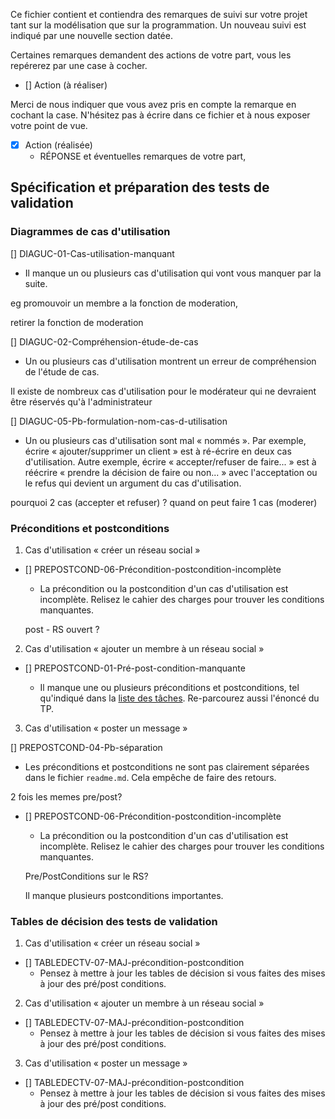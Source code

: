 Ce fichier contient et contiendra des remarques de suivi sur votre
projet tant sur la modélisation que sur la programmation. Un nouveau
suivi est indiqué par une nouvelle section datée.

Certaines remarques demandent des actions de votre part, vous les
repérerez par une case à cocher.

- []  Action (à réaliser) 

Merci de nous indiquer que vous avez pris en compte la remarque en
cochant la case. N'hésitez pas à écrire dans ce fichier et à nous
exposer votre point de vue.

- [x] Action (réalisée)
  - RÉPONSE et éventuelles remarques de votre part, 

## Spécification et préparation des tests de validation

### Diagrammes de cas d'utilisation

[] DIAGUC-01-Cas-utilisation-manquant

- Il manque un ou plusieurs cas d'utilisation qui vont vous
  manquer par la suite.

eg promouvoir un membre a la fonction de moderation,

retirer la fonction de moderation

[] DIAGUC-02-Compréhension-étude-de-cas

- Un ou plusieurs cas d'utilisation montrent un erreur de
  compréhension de l'étude de cas.

Il existe de nombreux cas d'utilisation pour le modérateur qui ne devraient être réservés qu'à l'administrateur

[] DIAGUC-05-Pb-formulation-nom-cas-d-utilisation

- Un ou plusieurs cas d'utilisation sont mal « nommés ». Par
  exemple, écrire « ajouter/supprimer un client » est à ré-écrire
  en deux cas d'utilisation. Autre exemple, écrire «
  accepter/refuser de faire... » est à réécrire « prendre la
  décision de faire ou non... » avec l'acceptation ou le refus qui
  devient un argument du cas d'utilisation.

pourquoi 2 cas (accepter et refuser) ? quand on peut faire 1 cas (moderer)

### Préconditions et postconditions

1. Cas d'utilisation « créer un réseau social »
- [] PREPOSTCOND-06-Précondition-postcondition-incomplète
  
  - La précondition ou la postcondition d'un cas d'utilisation est
    incomplète. Relisez le cahier des charges pour trouver les
    conditions manquantes.
  
  post - RS ouvert ?
2. Cas d'utilisation « ajouter un membre à un réseau social »
- [] PREPOSTCOND-01-Pré-post-condition-manquante
  
  - Il manque une ou plusieurs préconditions et postconditions, tel
    qu'indiqué dans la [liste des
    tâches](https://www-inf.telecom-sudparis.eu/COURS/CSC4102/?page=liste_recapitulative_des_taches). Re-parcourez
    aussi l'énoncé du TP.
3. Cas d'utilisation « poster un message »

[] PREPOSTCOND-04-Pb-séparation

- Les préconditions et postconditions ne sont pas clairement
  séparées dans le fichier `readme.md`. Cela empêche de faire des
  retours.

2 fois les memes pre/post?

- [] PREPOSTCOND-06-Précondition-postcondition-incomplète
  
  - La précondition ou la postcondition d'un cas d'utilisation est
    incomplète. Relisez le cahier des charges pour trouver les
    conditions manquantes.
  
  Pre/PostConditions sur le RS?
  
  Il manque plusieurs postconditions importantes.

### Tables de décision des tests de validation

1. Cas d'utilisation « créer un réseau social »
- [] TABLEDECTV-07-MAJ-précondition-postcondition
  - Pensez à mettre à jour les tables de décision si vous faites des
    mises à jour des pré/post conditions.
2. Cas d'utilisation « ajouter un membre à un réseau social »
- [] TABLEDECTV-07-MAJ-précondition-postcondition
  - Pensez à mettre à jour les tables de décision si vous faites des
    mises à jour des pré/post conditions.
3. Cas d'utilisation « poster un message »
- [] TABLEDECTV-07-MAJ-précondition-postcondition
  - Pensez à mettre à jour les tables de décision si vous faites des
    mises à jour des pré/post conditions.
